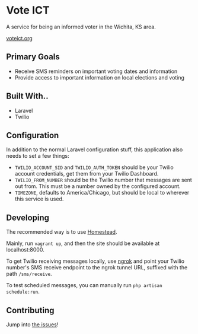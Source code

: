 # Vote ICT

A service for being an informed voter in the Wichita, KS area.

[voteict.org](https://www.voteict.org)

## Primary Goals

- Receive SMS reminders on important voting dates and information
- Provide access to important information on local elections and voting

## Built With..

- Laravel
- Twilio

## Configuration

In addition to the normal Laravel configuration stuff, this application also
needs to set a few things:

- `TWILIO_ACCOUNT_SID` and `TWILIO_AUTH_TOKEN` should be your Twilio account
  credentials, get them from your Twilio Dashboard.
- `TWILIO_FROM_NUMBER` should be the Twilio number that messages are sent out
  from. This must be a number owned by the configured account.
- `TIMEZONE`, defaults to America/Chicago, but should be local to wherever this
  service is used.

## Developing

The recommended way is to use [Homestead](https://laravel.com/docs/5.6/homestead).

Mainly, run `vagrant up`, and then the site should be available at
localhost:8000.

To get Twilio receiving messages locally, use [ngrok](https://ngrok.com) and
point your Twilio number's SMS receive endpoint to the ngrok tunnel URL,
suffixed with the path `/sms/receive`.

To test scheduled messages, you can manually run `php artisan schedule:run`.

## Contributing

Jump into [the issues](https://github.com/openwichita/voteict/issues)!
